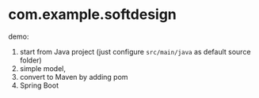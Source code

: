 
# com.example.softdesign

demo: 
1. start from Java project (just configure `src/main/java` as default source folder) 
2. simple model, 
3. convert to Maven by adding pom
4. Spring Boot 

